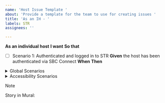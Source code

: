 ```yaml
---
name: 'Host Issue Template '
about: 'Provide a template for the team to use for creating issues '
title: 'As an IH - '
labels: STR
assignees: ''

---
```


**As an individual host**
**I want**
**So that**

- [ ] Scenario 1: Authenticated and logged in to STR 
**Given** the host has been authenticated via SBC Connect 
**When** 
**Then**



<details>
<summary> Global Scenarios </summary>



**Saving, Cancelling and Reverting** 

**Scenario 1: Cancellation and Reverting Changes**
Given that I have made changes to @@@ form but decide not to save these changes,
When I click a "cancel" button or navigate away from @@@ form,
Then any unsaved changes should be discarded, and @@@ form should revert to its previous state.

**Scenario 2 : Validation and Error Handling**
Given that I am updating @@@ fom the newly opened section below the progress bar,
When I enter invalid data (such as ___________) and attempt to save,
Then I should receive immediate feedback indicating the error, and the information should not be saved until corrected.

**Scenario 3: Confirmation of Successful Update**
Given that I have entered new or updated @@@ in the form,
When I click the save button and the data is valid,
Then I should receive a confirmation message indicating my @@@ form  has been successfully updated.


**Internet Connection**

**Scenario 1:  Standard Internet Connection** 
Given that I am a user accessing the website from a standard internet connection,
When I navigate to any page on the site,
Then the page should load completely within 2 seconds, ensuring a fast and efficient user experience.

**Scenario 2: Optimizing Dashboard for Users with Low Internet Connectivity**
Given a host accesses the @@@ form with a low-speed internet connection.
When the user attempts to load and interact with the dashboard page.
Then the @@@ form should prioritize critical content and functionality, loading essential elements first to ensure usability.
And the page should implement efficient data usage strategies, such as compressing images, using caching for repeat visits, and minimizing the load of heavy scripts.
And the interface should provide feedback on loading progress for interactive elements, informing users of the current status and expected wait times.
And an option should be available for users to access a more simplified version of the dashboard that requires less bandwidth, ensuring that users can perform their necessary tasks even under constrained internet conditions.


 **Security and privacy**

**Scenario 1: Security and Privacy Settings**
Given that I am editing @@@ form, 
When I access the form,
Then I should also have the option to update my privacy settings related to who can view @@@ form.

**Scenario 2: Secure my information** 
Given that I am a user entering personal or login information @@@ form,
When I submit this information through any form or login page,
Then the platform should encrypt this data during transmission and storage, ensuring it is safeguarded against interception or unauthorized access.


**Mobile Responsiveness**

**Scenario 1: Mobile Responsiveness**
Given that I am accessing the @@@ form on a mobile device,
When I click on the "@@@" link,
Then the @@@ form should display correctly and be easily editable on my device, ensuring a responsive design. 
</details>

<details>
<summary> Accessibility Scenarios </summary>



Scenario: Navigating the page Using Keyboard Only
Given I am a non-mouse user accessing _______________________________
And the ______________ has loaded completely
When I press the Tab key on my keyboard
Then the focus should move to the next interactive element on the dashboard

When I press the Shift + Tab keys on my keyboard
Then the focus should move to the previous interactive element on the dashboard

When I press the Enter key while focusing on a button
Then the action associated with the button should be executed

And when I press the Arrow keys while focusing on a dropdown menu
Then the dropdown should expand and allow me to navigate the options

And when I select an option using the Enter key
Then the selected option should be applied

**Scenario: Using the "Skip to Main Content" link**
Given the "Skip to Main Content" link is the first focusable element
When the user presses the "Tab" key once
And the user presses the "Enter" key
Then the focus moves directly to the main content area

 **Scenario: Scenario: Interacting with form fields using the keyboard**
Given the user has navigated to a form with multiple input fields
When the user presses the "Tab" key to navigate through the input fields
And enters data using the keyboard
And presses the "Enter" key after filling out the form
Then the form data is submitted
And the user receives confirmation through keyboard-accessible feedback

 **Scenario: Scenario: Navigating dropdown menus using arrow keys**
Given the user has focused on a dropdown menu
When the user presses the "Down Arrow" key
Then the dropdown expands

And the user can navigate the options with the "Up Arrow" and "Down Arrow" keys
When the user presses the "Enter" key on an option
Then the option is selected
And the dropdown collapses

**Scenario: Closing modals using the Escape key**
Given a modal window is open and focused
When the user presses the "Escape" key
Then the modal closes
And focus returns to the element that opened the modal

**Scenario:  Scenario: Navigating paginated content using keyboard shortcuts**
 Given the user is viewing a page with paginated content
When the user presses a predefined keyboard shortcut for "next page"
Then the next page of content is displayed
And focus is set to the top of the new page content
When the user presses a predefined keyboard shortcut for "previous page"
Then the previous page of content is displayed
And focus is set to the top of the new page content


**Color Contrast**

Scenario: Ensuring ______ Usability with Color-Blind Friendly Design
Given I am a user with color vision deficiency
And I am viewing the ______

When I look at charts and graphs
Then they should use patterns or shapes, in addition to colors, to distinguish data points

And when I interact with status indicators
Then they should not rely solely on color to convey status (e.g., green for "good" or red for "alert")
And textual descriptions or icons should accompany color-coded elements to clarify their meaning

When I need to understand urgency or priority levels represented by colors
Then these levels should also be indicated by text labels or symbols next to the color-coded elements

And when I adjust the ______ settings
Then I should have an option to select a color-blind friendly palette
And the selected palette should override default colors to enhance visibility and contrast

Given the ______ includes interactive elements like buttons or links
When these elements are focused or hovered over
Then they should have clear focus indicators that do not rely solely on color changes


**Color Blind**

Scenario: Ensuring Usability with Color-Blind Friendly Design
Given I am a user with color vision deficiency
And I am viewing the _______
When I look at charts and graphs
Then they should use patterns or shapes, in addition to colors, to distinguish data points

And when I interact with status indicators
Then they should not rely solely on color to convey status
And textual descriptions or icons should accompany color-coded elements to clarify their meaning

When I need to understand urgency or priority levels represented by colors
Then these levels should also be indicated by text labels or symbols next to the color-coded elements

And when I adjust the_______settings
Then I should have an option to select a color-blind friendly palette
And the selected palette should override default colors to enhance visibility and contrast

Given the _______includes interactive elements like buttons or links
When these elements are focused or hovered over
Then they should have clear focus indicators that do not rely solely on color changes


https://www2.gov.bc.ca/gov/content/home/accessible-government/toolkit/accessible-digital-content/colour-contrast

</details>

> [!NOTE]
Story in Mural:
